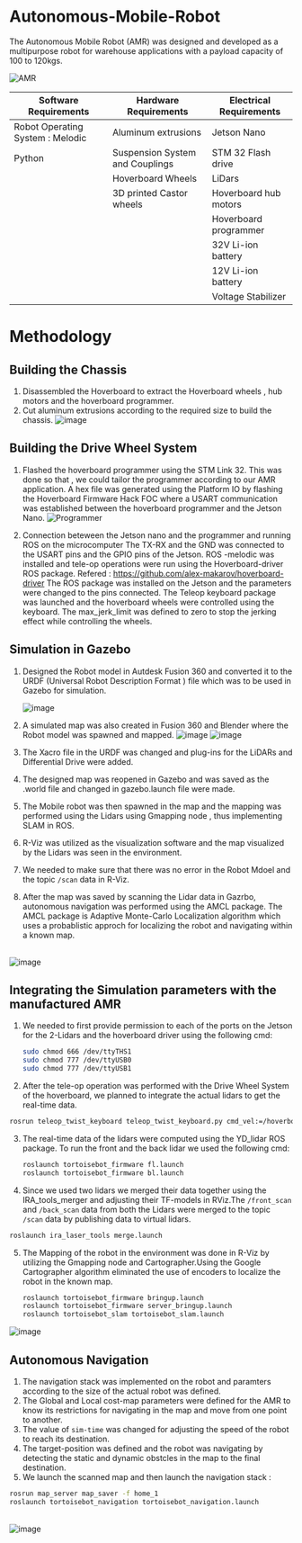 # Autonomous-Mobile-Robot
The Autonomous Mobile Robot (AMR) was designed and developed as a multipurpose robot for warehouse applications with a payload capacity of 100 to 120kgs.


![AMR](https://user-images.githubusercontent.com/9202531/217922332-2037ee0f-a8ad-46fb-b295-517001a14436.png)

| **Software Requirements**          | **Hardware Requirements**                      | **Electrical Requirements**               |
|-----------------------------------|-----------------------------------------------|------------------------------------------|
| Robot Operating System : Melodic  | Aluminum extrusions                            | Jetson Nano                              |
| Python                            | Suspension System and Couplings                | STM 32 Flash drive                       |
|                                   | Hoverboard Wheels                             | LiDars                                   |
|                                   | 3D printed Castor wheels                       | Hoverboard hub motors                    |
|                                   |                                               | Hoverboard programmer                    |
|                                   |                                               | 32V Li-ion battery                       |
|                                   |                                               | 12V Li-ion battery                       |
|                                   |                                               | Voltage Stabilizer                       |




# Methodology
## Building the Chassis 
1. Disassembled the Hoverboard to extract the Hoverboard wheels , hub motors and the hoverboard programmer.
2. Cut aluminum extrusions according to the required size to build the chassis.
![image](https://user-images.githubusercontent.com/9202531/217937371-fb2738ce-dc58-4fe0-b3d1-f3ccf253733b.png)

## Building the Drive Wheel System </b>
1. Flashed the hoverboard programmer using the STM Link 32.
This was done so that , we could tailor the programmer according to our AMR application.
A hex file was generated using the Platform IO by flashing the Hoverboard Firmware Hack FOC where a USART communication was established between the hoverboard         programmer and the Jetson Nano.
 ![Programmer](https://user-images.githubusercontent.com/9202531/217925351-5c5310a1-10e2-46dd-bf68-82f517d15d3b.png)
    
 2. Connection beteween the Jetson nano and the programmer and running ROS on the microcomputer
     The TX-RX and the GND was connected to the USART pins and the GPIO pins of the Jetson. ROS -melodic was installed and tele-op operations were run using the Hoverboard-driver ROS package.
     Refered : https://github.com/alex-makarov/hoverboard-driver
     The ROS package was installed on the Jetson and the parameters were changed to the pins connected.
     The Teleop keyboard package was launched and the hoverboard wheels were controlled using the keyboard. The max_jerk_limit was defined to zero to stop the jerking effect while controlling the wheels.
     
 ## Simulation in Gazebo </b>
 1. Designed the Robot model in Autdesk Fusion 360 and converted it to the URDF (Universal Robot Description Format ) file which was to be used in Gazebo for simulation.
    
    ![image](https://user-images.githubusercontent.com/9202531/217938062-2f36036d-86cf-4129-803a-0b269e3c3fe0.png)

   2. A simulated map was also created in Fusion 360 and Blender where the Robot model was spawned and mapped.
  ![image](https://user-images.githubusercontent.com/9202531/217937860-42d47ba9-7084-4dc5-9cd1-c15563917f93.png)
   ![image](https://user-images.githubusercontent.com/9202531/217937992-39ab57e4-315a-4e8e-bf58-ec2e5bc21b5e.png)

  3. The Xacro file in the URDF was changed and plug-ins for the LiDARs and Differential Drive were added.
  4. The designed map was reopened in Gazebo and was saved as the .world file and  changed in gazebo.launch file were made.
  5. The Mobile robot was then spawned in the map and the mapping was performed using the Lidars using Gmapping node , thus implementing SLAM in ROS.
  6. R-Viz was utilized as the visualization software and the map visualized by the Lidars was seen in the environment.
  7. We needed to make sure that there was no error in the Robot Mdoel and the topic `/scan` data in R-Viz.
  8. After the map was saved by scanning the Lidar data in Gazrbo, autonomous navigation was performed using the AMCL package. The AMCL package is Adaptive Monte-Carlo Localization algorithm which uses a probablistic approch for localizing the robot and navigating within a known map.

  <br> ![image](https://user-images.githubusercontent.com/9202531/217937591-729f207b-f4b1-41c7-b142-e57ebf4b3a1e.png)

  
 ## Integrating the Simulation parameters with the manufactured AMR </b>
1. We needed to first provide permission to each of the ports on the Jetson for the 2-Lidars and the hoverboard driver using the following cmd:
   ```bash
   sudo chmod 666 /dev/ttyTHS1
   sudo chmod 777 /dev/ttyUSB0
   sudo chmod 777 /dev/ttyUSB1
   ```

2. After the tele-op operation was performed with the Drive Wheel System of the hoverboard, we planned to integrate the actual lidars to get the real-time data.
  ```bash
  rosrun teleop_twist_keyboard teleop_twist_keyboard.py cmd_vel:=/hoverboard_velocity_controller/cmd_vel
  ```

3. The real-time data of the lidars were computed using the YD_lidar ROS package. To run the front and the back lidar we used the following cmd:
   ```bash
   roslaunch tortoisebot_firmware fl.launch
   roslaunch tortoisebot_firmware bl.launch
   ```
4. Since we used two lidars we merged their data together using the IRA_tools_merger and adjusting their TF-models in RViz.The `/front_scan` and `/back_scan` data from both the Lidars were merged to the topic `/scan` data by publishing data to virtual lidars.
```bash
roslaunch ira_laser_tools merge.launch
```
5. The Mapping of the robot in the environment was done in R-Viz by utilizing the Gmapping node and Cartographer.Using the Google Cartographer algorithm eliminated the use of encoders to localize the robot in the known map.
   ```bash
   roslaunch tortoisebot_firmware bringup.launch
   roslaunch tortoisebot_firmware server_bringup.launch
   roslaunch tortoisebot_slam tortoisebot_slam.launch
   ```
![image](https://user-images.githubusercontent.com/9202531/217938184-284cf93d-4c2b-486e-b9bc-df78389dc88f.png)

## Autonomous Navigation </b>
1. The navigation stack was implemented on the robot and paramters according to the size of the actual robot was defined.
2. The Global and Local cost-map parameters were defined for the AMR to know its restrictions for navigating in the map and move from one point to another.
3. The value of `sim-time` was changed for adjusting the speed of the robot to reach its destination.
4. The target-position was defined and the robot was navigating by detecting the static and dynamic obstcles in the map to the final destination.
5. We launch the scanned map and then launch the navigation stack :
```bash
rosrun map_server map_saver -f home_1
roslaunch tortoisebot_navigation tortoisebot_navigation.launch
```
<br> ![image](https://user-images.githubusercontent.com/9202531/217938546-6e5ae38e-0499-4773-bfb5-f81b96509aab.png)
  
